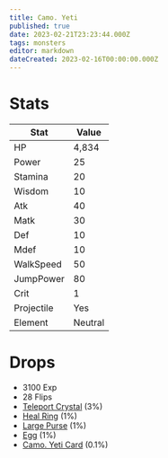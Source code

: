 ```yaml
---
title: Camo. Yeti
published: true
date: 2023-02-21T23:23:44.000Z
tags: monsters
editor: markdown
dateCreated: 2023-02-16T00:00:00.000Z
---
```


# Stats
|Stat|Value|
|-|-|
|HP|4,834|
|Power|25|
|Stamina|20|
|Wisdom|10|
|Atk|40|
|Matk|30|
|Def|10|
|Mdef|10|
|WalkSpeed|50|
|JumpPower|80|
|Crit|1|
|Projectile|Yes|
|Element|Neutral|

# Drops
 * 3100 Exp
 * 28 Flips
 * [Teleport Crystal](/items/teleport-crystal.md) (3%)
 * [Heal Ring](/items/heal-ring.md) (1%)
 * [Large Purse](/items/large-purse.md) (1%)
 * [Egg](/items/egg.md) (1%)
 * [Camo. Yeti Card](/items/camo-yeti-card.md) (0.1%)
